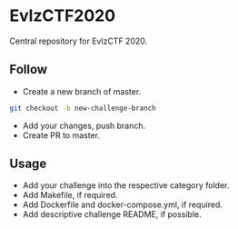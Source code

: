 # EvlzCTF2020

Central repository for EvlzCTF 2020.

## Follow

- Create a new branch of master.

```bash
git checkout -b new-challenge-branch
```

- Add your changes, push branch.
- Create PR to master.

## Usage

- Add your challenge into the respective category folder.
- Add Makefile, if required.
- Add Dockerfile and docker-compose.yml, if required.
- Add descriptive challenge README, if possible.

